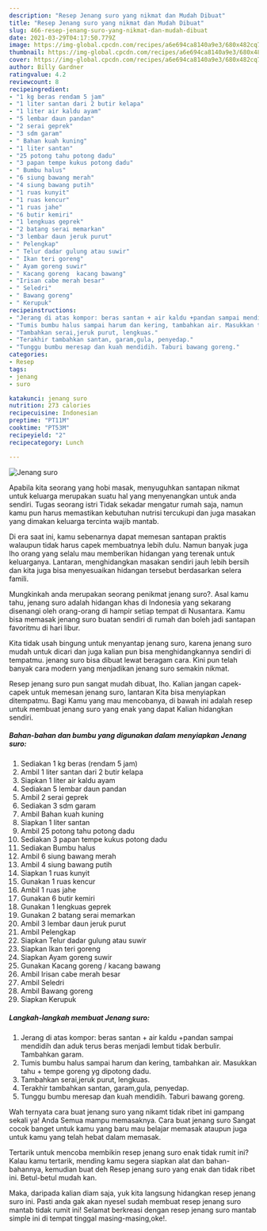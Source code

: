 ```yaml
---
description: "Resep Jenang suro yang nikmat dan Mudah Dibuat"
title: "Resep Jenang suro yang nikmat dan Mudah Dibuat"
slug: 466-resep-jenang-suro-yang-nikmat-dan-mudah-dibuat
date: 2021-03-29T04:17:50.779Z
image: https://img-global.cpcdn.com/recipes/a6e694ca8140a9e3/680x482cq70/jenang-suro-foto-resep-utama.jpg
thumbnail: https://img-global.cpcdn.com/recipes/a6e694ca8140a9e3/680x482cq70/jenang-suro-foto-resep-utama.jpg
cover: https://img-global.cpcdn.com/recipes/a6e694ca8140a9e3/680x482cq70/jenang-suro-foto-resep-utama.jpg
author: Billy Gardner
ratingvalue: 4.2
reviewcount: 8
recipeingredient:
- "1 kg beras rendam 5 jam"
- "1 liter santan dari 2 butir kelapa"
- "1 liter air kaldu ayam"
- "5 lembar daun pandan"
- "2 serai geprek"
- "3 sdm garam"
- " Bahan kuah kuning"
- "1 liter santan"
- "25 potong tahu potong dadu"
- "3 papan tempe kukus potong dadu"
- " Bumbu halus"
- "6 siung bawang merah"
- "4 siung bawang putih"
- "1 ruas kunyit"
- "1 ruas kencur"
- "1 ruas jahe"
- "6 butir kemiri"
- "1 lengkuas geprek"
- "2 batang serai memarkan"
- "3 lembar daun jeruk purut"
- " Pelengkap"
- " Telur dadar gulung atau suwir"
- " Ikan teri goreng"
- " Ayam goreng suwir"
- " Kacang goreng  kacang bawang"
- "Irisan cabe merah besar"
- " Seledri"
- " Bawang goreng"
- " Kerupuk"
recipeinstructions:
- "Jerang di atas kompor: beras santan + air kaldu +pandan sampai mendidih dan aduk terus beras menjadi lembut tidak berbulir. Tambahkan garam."
- "Tumis bumbu halus sampai harum dan kering, tambahkan air. Masukkan tahu + tempe goreng yg dipotong dadu."
- "Tambahkan serai,jeruk purut, lengkuas."
- "Terakhir tambahkan santan, garam,gula, penyedap."
- "Tunggu bumbu meresap dan kuah mendidih. Taburi bawang goreng."
categories:
- Resep
tags:
- jenang
- suro

katakunci: jenang suro 
nutrition: 273 calories
recipecuisine: Indonesian
preptime: "PT11M"
cooktime: "PT53M"
recipeyield: "2"
recipecategory: Lunch

---
```



![Jenang suro](https://img-global.cpcdn.com/recipes/a6e694ca8140a9e3/680x482cq70/jenang-suro-foto-resep-utama.jpg)

Apabila kita seorang yang hobi masak, menyuguhkan santapan nikmat untuk keluarga merupakan suatu hal yang menyenangkan untuk anda sendiri. Tugas seorang istri Tidak sekadar mengatur rumah saja, namun kamu pun harus memastikan kebutuhan nutrisi tercukupi dan juga masakan yang dimakan keluarga tercinta wajib mantab.

Di era  saat ini, kamu sebenarnya dapat memesan santapan praktis walaupun tidak harus capek membuatnya lebih dulu. Namun banyak juga lho orang yang selalu mau memberikan hidangan yang terenak untuk keluarganya. Lantaran, menghidangkan masakan sendiri jauh lebih bersih dan kita juga bisa menyesuaikan hidangan tersebut berdasarkan selera famili. 



Mungkinkah anda merupakan seorang penikmat jenang suro?. Asal kamu tahu, jenang suro adalah hidangan khas di Indonesia yang sekarang disenangi oleh orang-orang di hampir setiap tempat di Nusantara. Kamu bisa memasak jenang suro buatan sendiri di rumah dan boleh jadi santapan favoritmu di hari libur.

Kita tidak usah bingung untuk menyantap jenang suro, karena jenang suro mudah untuk dicari dan juga kalian pun bisa menghidangkannya sendiri di tempatmu. jenang suro bisa dibuat lewat beragam cara. Kini pun telah banyak cara modern yang menjadikan jenang suro semakin nikmat.

Resep jenang suro pun sangat mudah dibuat, lho. Kalian jangan capek-capek untuk memesan jenang suro, lantaran Kita bisa menyiapkan ditempatmu. Bagi Kamu yang mau mencobanya, di bawah ini adalah resep untuk membuat jenang suro yang enak yang dapat Kalian hidangkan sendiri.

<!--inarticleads1-->

##### Bahan-bahan dan bumbu yang digunakan dalam menyiapkan Jenang suro:

1. Sediakan 1 kg beras (rendam 5 jam)
1. Ambil 1 liter santan dari 2 butir kelapa
1. Siapkan 1 liter air kaldu ayam
1. Sediakan 5 lembar daun pandan
1. Ambil 2 serai geprek
1. Sediakan 3 sdm garam
1. Ambil  Bahan kuah kuning
1. Siapkan 1 liter santan
1. Ambil 25 potong tahu potong dadu
1. Sediakan 3 papan tempe kukus potong dadu
1. Sediakan  Bumbu halus
1. Ambil 6 siung bawang merah
1. Ambil 4 siung bawang putih
1. Siapkan 1 ruas kunyit
1. Gunakan 1 ruas kencur
1. Ambil 1 ruas jahe
1. Gunakan 6 butir kemiri
1. Gunakan 1 lengkuas geprek
1. Gunakan 2 batang serai memarkan
1. Ambil 3 lembar daun jeruk purut
1. Ambil  Pelengkap
1. Siapkan  Telur dadar gulung atau suwir
1. Siapkan  Ikan teri goreng
1. Siapkan  Ayam goreng suwir
1. Gunakan  Kacang goreng / kacang bawang
1. Ambil Irisan cabe merah besar
1. Ambil  Seledri
1. Ambil  Bawang goreng
1. Siapkan  Kerupuk




<!--inarticleads2-->

##### Langkah-langkah membuat Jenang suro:

1. Jerang di atas kompor: beras santan + air kaldu +pandan sampai mendidih dan aduk terus beras menjadi lembut tidak berbulir. Tambahkan garam.
1. Tumis bumbu halus sampai harum dan kering, tambahkan air. Masukkan tahu + tempe goreng yg dipotong dadu.
1. Tambahkan serai,jeruk purut, lengkuas.
1. Terakhir tambahkan santan, garam,gula, penyedap.
1. Tunggu bumbu meresap dan kuah mendidih. Taburi bawang goreng.




Wah ternyata cara buat jenang suro yang nikamt tidak ribet ini gampang sekali ya! Anda Semua mampu memasaknya. Cara buat jenang suro Sangat cocok banget untuk kamu yang baru mau belajar memasak ataupun juga untuk kamu yang telah hebat dalam memasak.

Tertarik untuk mencoba membikin resep jenang suro enak tidak rumit ini? Kalau kamu tertarik, mending kamu segera siapkan alat dan bahan-bahannya, kemudian buat deh Resep jenang suro yang enak dan tidak ribet ini. Betul-betul mudah kan. 

Maka, daripada kalian diam saja, yuk kita langsung hidangkan resep jenang suro ini. Pasti anda gak akan nyesel sudah membuat resep jenang suro mantab tidak rumit ini! Selamat berkreasi dengan resep jenang suro mantab simple ini di tempat tinggal masing-masing,oke!.

